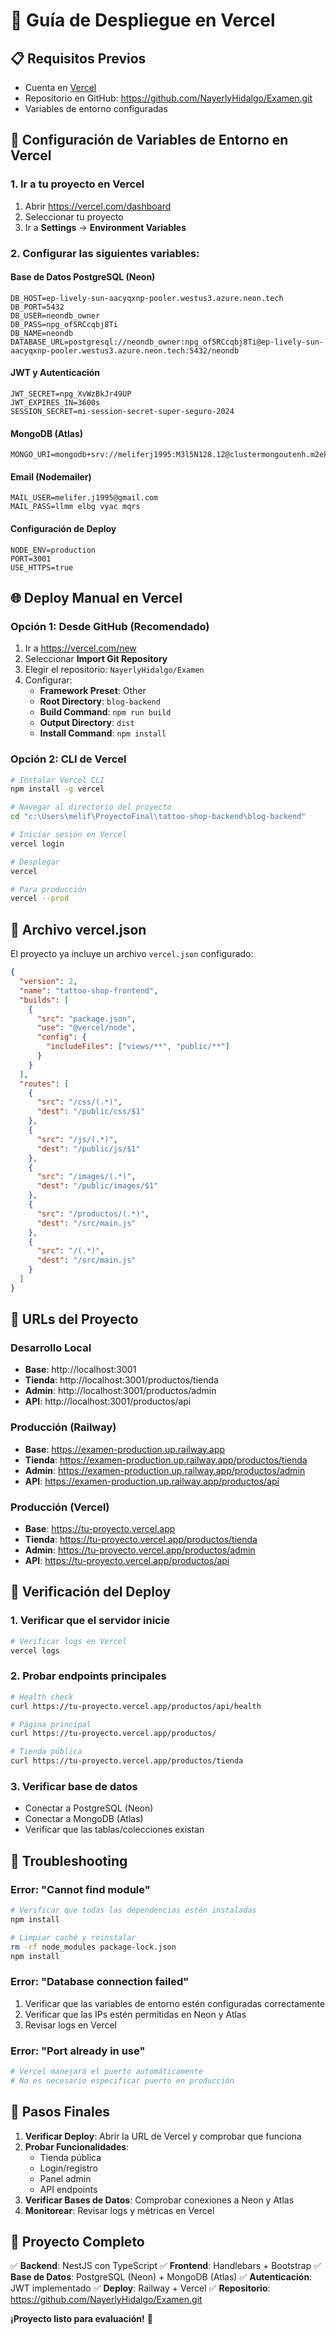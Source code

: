 # 🚀 Guía de Despliegue en Vercel

## 📋 Requisitos Previos

- Cuenta en [Vercel](https://vercel.com)
- Repositorio en GitHub: https://github.com/NayerlyHidalgo/Examen.git
- Variables de entorno configuradas

## 🔧 Configuración de Variables de Entorno en Vercel

### 1. Ir a tu proyecto en Vercel
1. Abrir https://vercel.com/dashboard
2. Seleccionar tu proyecto
3. Ir a **Settings** → **Environment Variables**

### 2. Configurar las siguientes variables:

#### Base de Datos PostgreSQL (Neon)
```
DB_HOST=ep-lively-sun-aacyqxnp-pooler.westus3.azure.neon.tech
DB_PORT=5432
DB_USER=neondb_owner
DB_PASS=npg_of5RCcqbj8Ti
DB_NAME=neondb
DATABASE_URL=postgresql://neondb_owner:npg_of5RCcqbj8Ti@ep-lively-sun-aacyqxnp-pooler.westus3.azure.neon.tech:5432/neondb
```

#### JWT y Autenticación
```
JWT_SECRET=npg_XvWzBkJr49UP
JWT_EXPIRES_IN=3600s
SESSION_SECRET=mi-session-secret-super-seguro-2024
```

#### MongoDB (Atlas)
```
MONGO_URI=mongodb+srv://meliferj1995:M3l5N128.12@clustermongoutenh.m2ekh9a.mongodb.net/
```

#### Email (Nodemailer)
```
MAIL_USER=melifer.j1995@gmail.com
MAIL_PASS=llmm elbg vyac mqrs
```

#### Configuración de Deploy
```
NODE_ENV=production
PORT=3001
USE_HTTPS=true
```

## 🌐 Deploy Manual en Vercel

### Opción 1: Desde GitHub (Recomendado)
1. Ir a https://vercel.com/new
2. Seleccionar **Import Git Repository**
3. Elegir el repositorio: `NayerlyHidalgo/Examen`
4. Configurar:
   - **Framework Preset**: Other
   - **Root Directory**: `blog-backend`
   - **Build Command**: `npm run build`
   - **Output Directory**: `dist`
   - **Install Command**: `npm install`

### Opción 2: CLI de Vercel
```bash
# Instalar Vercel CLI
npm install -g vercel

# Navegar al directorio del proyecto
cd "c:\Users\melif\ProyectoFinal\tattoo-shop-backend\blog-backend"

# Iniciar sesión en Vercel
vercel login

# Desplegar
vercel

# Para producción
vercel --prod
```

## 📝 Archivo vercel.json

El proyecto ya incluye un archivo `vercel.json` configurado:

```json
{
  "version": 2,
  "name": "tattoo-shop-frontend",
  "builds": [
    {
      "src": "package.json",
      "use": "@vercel/node",
      "config": {
        "includeFiles": ["views/**", "public/**"]
      }
    }
  ],
  "routes": [
    {
      "src": "/css/(.*)",
      "dest": "/public/css/$1"
    },
    {
      "src": "/js/(.*)",
      "dest": "/public/js/$1"
    },
    {
      "src": "/images/(.*)",
      "dest": "/public/images/$1"
    },
    {
      "src": "/productos/(.*)",
      "dest": "/src/main.js"
    },
    {
      "src": "/(.*)",
      "dest": "/src/main.js"
    }
  ]
}
```

## 🔗 URLs del Proyecto

### Desarrollo Local
- **Base**: http://localhost:3001
- **Tienda**: http://localhost:3001/productos/tienda
- **Admin**: http://localhost:3001/productos/admin
- **API**: http://localhost:3001/productos/api

### Producción (Railway)
- **Base**: https://examen-production.up.railway.app
- **Tienda**: https://examen-production.up.railway.app/productos/tienda
- **Admin**: https://examen-production.up.railway.app/productos/admin
- **API**: https://examen-production.up.railway.app/productos/api

### Producción (Vercel)
- **Base**: https://tu-proyecto.vercel.app
- **Tienda**: https://tu-proyecto.vercel.app/productos/tienda
- **Admin**: https://tu-proyecto.vercel.app/productos/admin
- **API**: https://tu-proyecto.vercel.app/productos/api

## 🧪 Verificación del Deploy

### 1. Verificar que el servidor inicie
```bash
# Verificar logs en Vercel
vercel logs
```

### 2. Probar endpoints principales
```bash
# Health check
curl https://tu-proyecto.vercel.app/productos/api/health

# Página principal
curl https://tu-proyecto.vercel.app/productos/

# Tienda pública
curl https://tu-proyecto.vercel.app/productos/tienda
```

### 3. Verificar base de datos
- Conectar a PostgreSQL (Neon)
- Conectar a MongoDB (Atlas)
- Verificar que las tablas/colecciones existan

## 🔧 Troubleshooting

### Error: "Cannot find module"
```bash
# Verificar que todas las dependencias estén instaladas
npm install

# Limpiar caché y reinstalar
rm -rf node_modules package-lock.json
npm install
```

### Error: "Database connection failed"
1. Verificar que las variables de entorno estén configuradas correctamente
2. Verificar que las IPs estén permitidas en Neon y Atlas
3. Revisar logs en Vercel

### Error: "Port already in use"
```bash
# Vercel manejará el puerto automáticamente
# No es necesario especificar puerto en producción
```

## 🎯 Pasos Finales

1. **Verificar Deploy**: Abrir la URL de Vercel y comprobar que funciona
2. **Probar Funcionalidades**: 
   - Tienda pública
   - Login/registro
   - Panel admin
   - API endpoints
3. **Verificar Bases de Datos**: Comprobar conexiones a Neon y Atlas
4. **Monitorear**: Revisar logs y métricas en Vercel

## 🌟 Proyecto Completo

✅ **Backend**: NestJS con TypeScript
✅ **Frontend**: Handlebars + Bootstrap
✅ **Base de Datos**: PostgreSQL (Neon) + MongoDB (Atlas)
✅ **Autenticación**: JWT implementado
✅ **Deploy**: Railway + Vercel
✅ **Repositorio**: https://github.com/NayerlyHidalgo/Examen.git

**¡Proyecto listo para evaluación!** 🚀
